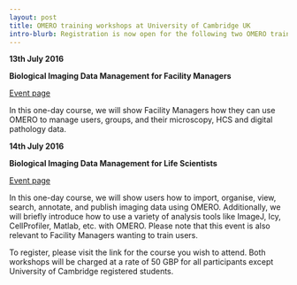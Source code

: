 ```yaml
---
layout: post
title: OMERO training workshops at University of Cambridge UK
intro-blurb: Registration is now open for the following two OMERO training workshops, which will take place at the University of Cambridge, UK.
---
```

**13th July 2016**

**Biological Imaging Data Management for Facility Managers**

[Event page](http://training.csx.cam.ac.uk/bioinformatics/event/1769270)

In this one-day course, we will show Facility Managers how they can
use OMERO to manage users, groups, and their microscopy, HCS and
digital pathology data.

**14th July 2016**

**Biological Imaging Data Management for Life Scientists**

[Event page](http://training.csx.cam.ac.uk/bioinformatics/event/1769278)

In this one-day course, we will show users how to import, organise,
view, search, annotate, and publish imaging data using
OMERO. Additionally, we will briefly introduce how to use a variety of
analysis tools like ImageJ, Icy, CellProfiler, Matlab, etc. with
OMERO.  Please note that this event is also relevant to Facility
Managers wanting to train users.

To register, please visit the link for the course you wish to
attend. Both workshops will be charged at a rate of 50 GBP for all
participants except University of Cambridge registered students.

